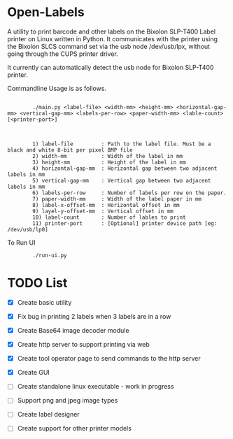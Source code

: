 # Open-Labels
A utility to print barcode and other labels on the Bixolon SLP-T400 Label printer on Linux written in Python. It communicates with the printer using the Bixolon SLCS command set via the usb node /dev/usb/lpx, without going through the CUPS printer driver.

It currently can automatically detect the usb node for Bixolon SLP-T400 printer. 

Commandline Usage is as follows.

```

        ./main.py <label-file> <width-mm> <height-mm> <horizontal-gap-mm> <vertical-gap-mm> <labels-per-row> <paper-width-mm> <lable-count> [<printer-port>]
        
```

```
        
        1) label-file         : Path to the label file. Must be a black and white 8-bit per pixel BMP file
        2) width-mm           : Width of the label in mm
        3) height-mm          : Height of the label in mm
        4) horizontal-gap-mm  : Horizontal gap between two adjacent labels in mm
        5) vertical-gap-mm    : Vertical gap between two adjacent labels in mm
        6) labels-per-row     : Number of labels per row on the paper.
        7) paper-width-mm     : Width of the label paper in mm
        8) label-x-offset-mm  : Horizontal offset in mm
        9) layel-y-offset-mm  : Vertical offset in mm
        10) label-count       : Number of lables to print
        11) printer-port      : [Optional] printer device path [eg: /dev/usb/lp0]
```

To Run UI
```
        ./run-ui.py
```

# TODO List

 - [x] Create basic utility
 - [x] Fix bug in printing 2 labels when 3 labels are in a row
 - [x] Create Base64 image decoder module
 - [x] Create http server to support printing via web
 - [x] Create tool operator page to send commands to the http server
 - [x] Create GUI 
 - [ ] Create standalone linux executable - work in progress
 - [ ] Support png and jpeg image types
 - [ ] Create label designer
 - [ ] Create support for other printer models

 